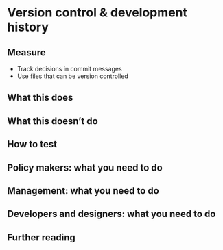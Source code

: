 # Version control & development history

## Measure

- Track decisions in commit messages
- Use files that can be version controlled

## What this does

## What this doesn’t do

## How to test

## Policy makers: what you need to do

## Management: what you need to do

## Developers and designers: what you need to do

## Further reading
